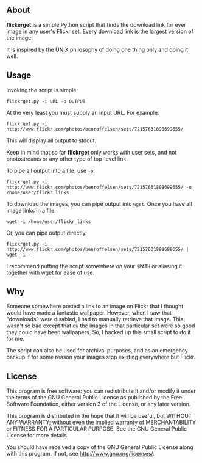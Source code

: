 ## About

**flickerget** is a simple Python script that finds the download link for ever image in any user's Flickr set. Every download link is the largest version of the image.

It is inspired by the UNIX philosophy of doing one thing only and doing it well.

## Usage

Invoking the script is simple:

	flickrget.py -i URL -o OUTPUT

At the very least you must supply an input URL. For example:

	flickrget.py -i http://www.flickr.com/photos/benroffelsen/sets/72157631898699655/

This will display all output to stdout.

Keep in mind that so far **flickrget** only works with user sets, and not photostreams or any other type of top-level link.

To pipe all output into a file, use `-o`:

	flickrget.py -i http://www.flickr.com/photos/benroffelsen/sets/72157631898699655/ -o /home/user/flickr_links

To download the images, you can pipe output into `wget`. Once you have all image links in a file:

    wget -i /home/user/flickr_links

Or, you can pipe output directly:

	flickrget.py -i http://www.flickr.com/photos/benroffelsen/sets/72157631898699655/ | wget -i -

I recommend putting the script somewhere on your `$PATH` or aliasing it together with wget for ease of use.

## Why

Someone somewhere posted a link to an image on Flickr that I thought would have 
made a fantastic wallpaper. However, when I saw that "downloads" were disabled, 
I had to manually retrieve that image. This wasn't so bad except that *all* the
images in that particular set were so good they could have been wallpapers. So,
I hacked up this small script to do it for me.

The script can also be used for archival purposes, and as an emergency backup
if for some reason your images stop existing everywhere but Flickr.

## License

This program is free software: you can redistribute it and/or modify
it under the terms of the GNU General Public License as published by
the Free Software Foundation, either version 3 of the License, or any
later version.

This program is distributed in the hope that it will be useful,
but WITHOUT ANY WARRANTY; without even the implied warranty of
MERCHANTABILITY or FITNESS FOR A PARTICULAR PURPOSE.  See the
GNU General Public License for more details.

You should have received a copy of the GNU General Public License
along with this program.  If not, see http://www.gnu.org/licenses/.
